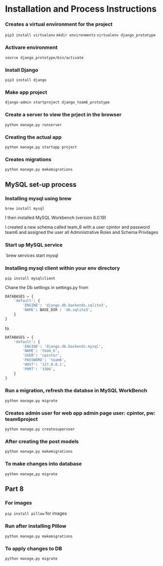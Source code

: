 # Installation and Process Instructions

### Creates a virtual environment for the project

`pip3 install virtualenv`
`mkdir environments`
`virtualenv django_prototype`

### Activare environment

`source django_prototype/bin/activate`

### Install Django

`pip3 install django`

### Make app project

`django-admin startproject django_team6_prototype`

### Create a server to view the prject in the browser

`python manage.py runserver`

### Creating the actual app

`python manage.py startapp project`

### Creates migrations

`python manage.py makemigrations`

## MySQL set-up process

### Installing mysql using brew

`brew install mysql`

I then installed MySQL Workbench (version 8.0.19)

I created a new schema called team_6 with a user cpintor and password team6 and assigned the user all Administrative Roles and Schema Privilages

### Start up MySQL service

 `brew services start mysql

### Installing mysql client within your env directory

`pip install mysqlclient`

Chane the Db settings in settings.py from

```sql
DATABASES = {
    'default': {
        'ENGINE': 'django.db.backends.sqlite3',
        'NAME': BASE_DIR / 'db.sqlite3',
    }
}
```

to

```sql
DATABASES = {
    'default': {
        'ENGINE': 'django.db.backends.mysql',
        'NAME': 'team_6',
        'USER': 'cpintor',
        'PASSWORD': 'team6',
        'HOST': '127.0.0.1',
        'PORT': '3306',
    }
}
```

### Run a migration, refresh the databse in MySQL WorkBench

`python manage.py migrate`

### Creates admin user for web app admin page user: cpintor, pw: team6project

`python manage.py createsuperuser`

### After creating the post models

`python manage.py makemigrations`

### To make changes into database

`python manage,py migrate`

## Part 8

### For images

`pip install pillow` for images

### Run after installing Pillow

`python manage.py makemigrations`

### To apply changes to DB

`python manage.py migrate`
